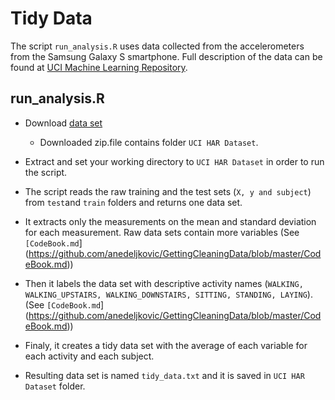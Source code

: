 Tidy Data
===================



The script `run_analysis.R` uses data collected from the accelerometers from the Samsung Galaxy S smartphone. 
Full description of the data can be found at [UCI Machine Learning Repository](http://archive.ics.uci.edu/ml/datasets/Human+Activity+Recognition+Using+Smartphones).

## run_analysis.R

* Download [data set](https://d396qusza40orc.cloudfront.net/getdata%2Fprojectfiles%2FUCI%20HAR%20Dataset.zip) 
	* Downloaded zip.file contains folder `UCI HAR Dataset`.
* Extract and set your working directory to `UCI HAR Dataset` in order to run the script.

* The script reads the raw training and the test sets (`X, y and subject`) from `test`and `train` folders and returns one data set.
* It extracts only the measurements on the mean and standard deviation for each measurement. Raw data sets contain more variables (See `[CodeBook.md`](https://github.com/anedeljkovic/GettingCleaningData/blob/master/CodeBook.md))
* Then it labels the data set with descriptive activity names (`WALKING, WALKING_UPSTAIRS, WALKING_DOWNSTAIRS, SITTING, STANDING, LAYING`). (See `[CodeBook.md`](https://github.com/anedeljkovic/GettingCleaningData/blob/master/CodeBook.md)) 
* Finaly, it creates a tidy data set with the average of each variable for each activity and each subject. 
* Resulting data set is named `tidy_data.txt` and it is saved in `UCI HAR Dataset` folder.
